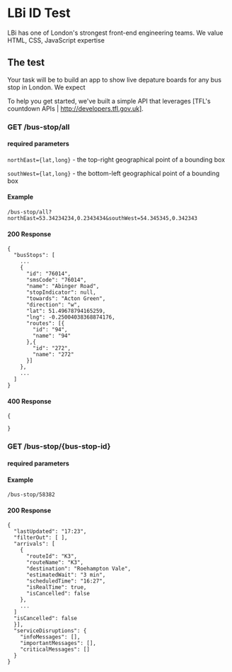 # LBi ID Test

LBi has one of London's strongest front-end engineering teams. We value HTML, CSS, JavaScript expertise







## The test
Your task will be to build an app to show live depature boards for any bus stop in London. We expect 

To help you get started, we've built a simple API that leverages [TFL's countdown APIs | http://developers.tfl.gov.uk]. 

### GET /bus-stop/all

#### required parameters

`northEast={lat,long}` - the top-right geographical point of a bounding box

`southWest={lat,long}` - the bottom-left geographical point of a bounding box 

#### Example

`/bus-stop/all?northEast=53.34234234,0.2343434&southWest=54.345345,0.342343`

#### 200 Response

    {
      "busStops": [
        ...
        {
          "id": "76014",
          "smsCode": "76014",
          "name": "Abinger Road",
          "stopIndicator": null,
          "towards": "Acton Green",
          "direction": "w",
          "lat": 51.49678794165259,
          "lng": -0.25004038368874176,
          "routes": [{
            "id": "94",
            "name": "94"
          },{
            "id": "272",
            "name": "272"
          }]
        },
        ...
      ]
    }

#### 400 Response
  
    {

    }




### GET /bus-stop/{bus-stop-id}


#### required parameters

#### Example


`/bus-stop/58382`



#### 200 Response

    {
      "lastUpdated": "17:23",
      "filterOut": [ ],
      "arrivals": [
        {
          "routeId": "K3",
          "routeName": "K3",
          "destination": "Roehampton Vale",
          "estimatedWait": "3 min",
          "scheduledTime": "16:27",
          "isRealTime": true,
          "isCancelled": false
        },
        ...
      ]
      "isCancelled": false
      }],
      "serviceDisruptions": {
        "infoMessages": [],
        "importantMessages": [],
        "criticalMessages": []
      }
    }




